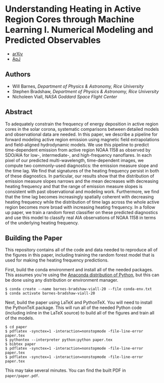 # Understanding Heating in Active Region Cores through Machine Learning I. Numerical Modeling and Predicted Observables

- [arXiv](https://arxiv.org/abs/1906.03350)
- [ApJ](https://iopscience.iop.org/article/10.3847/1538-4357/ab290c)

## Authors

* Will Barnes, *Department of Physics & Astronomy, Rice University*
* Stephen Bradshaw, *Department of Physics & Astronomy, Rice University*
* Nicholeen Viall, *NASA Goddard Space Flight Center*

## Abstract

To adequately constrain the frequency of energy deposition in active region cores in the solar corona, systematic comparisons between detailed models and observational data are needed. In this paper, we describe a pipeline for forward modeling active region emission using magnetic field extrapolations and field-aligned hydrodynamic models. We use this pipeline to predict time-dependent emission from active region NOAA 1158 as observed by SDO/AIA for low-, intermediate-, and high-frequency nanoflares. In each pixel of our predicted multi-wavelength, time-dependent images, we compute two commonly-used diagnostics: the emission measure slope and the time lag. We find that signatures of the heating frequency persist in both of these diagnostics. In particular, our results show that the distribution of emission measure slopes narrows and the mean decreases with decreasing heating frequency and that the range of emission measure slopes is consistent with past observational and modeling work. Furthermore, we find that the time lag becomes increasingly spatially coherent with decreasing heating frequency while the distribution of time lags across the whole active region becomes more broad with increasing heating frequency. In a follow up paper, we train a random forest classifier on these predicted diagnostics and use this model to classify real AIA observations of NOAA 1158 in terms of the underlying heating frequency.

## Building the Paper

This repository contains all of the code and data needed to reproduce all of the figures in this paper, including training the random forest model that is used for making the heating frequency predictions.

First, build the conda environment and install all of the needed packages. This assumes you're using the [Anaconda distribution of Python](https://www.anaconda.com/products/individual), but this can be done using any distribution or environment manager.

```shell
$ conda create --name barnes-bradshaw-viall-20 --file conda-env.txt
$ conda activate barnes-bradshaw-viall-20
```

Next, build the paper using LaTeX and PythonTeX. You will need to install the PythonTeX package. This will run all of the needed Python code (including inline in the LaTeX source) to build all of the figures and train all of the models.

```shell
$ cd paper
$ pdflatex -synctex=1 -interaction=nonstopmode -file-line-error paper.tex
$ pythontex --interpreter python:python paper.tex
$ bibtex paper
$ pdflatex -synctex=1 -interaction=nonstopmode -file-line-error paper.tex
$ pdflatex -synctex=1 -interaction=nonstopmode -file-line-error paper.tex
```

This may take several minutes. You can find the built PDF in `paper/paper.pdf`.